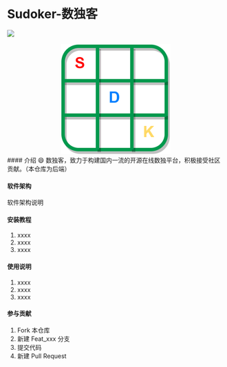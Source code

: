 # Sudoker-数独客
![](https://img.shields.io/badge/version-0.0.1-blue) <br/>
<div align='center'><img src='sdk.png'/></div>
#### 介绍
😄 数独客，致力于构建国内一流的开源在线数独平台，积极接受社区贡献。（本仓库为后端）

#### 软件架构
软件架构说明


#### 安装教程

1.  xxxx
2.  xxxx
3.  xxxx

#### 使用说明

1.  xxxx
2.  xxxx
3.  xxxx

#### 参与贡献

1.  Fork 本仓库
2.  新建 Feat_xxx 分支
3.  提交代码
4.  新建 Pull Request
